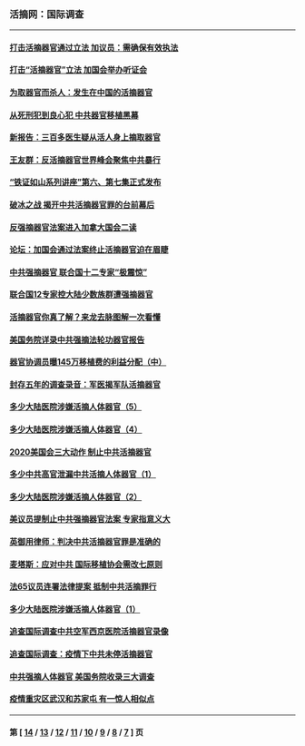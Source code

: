 ### 活摘网：国际调查
---
#### [打击活摘器官通过立法 加议员：需确保有效执法](../../pages/nf5947/n13886356.md?03110430) 
#### [打击“活摘器官”立法 加国会举办听证会](../../pages/nf5947/n13869362.md?03110430) 
#### [为取器官而杀人：发生在中国的活摘器官](../../pages/nf5947/n13794731.md?03110430) 
#### [从死刑犯到良心犯 中共器官移植黑幕](../../pages/nf5947/n13764669.md?03110430) 
#### [新报告：三百多医生疑从活人身上摘取器官](../../pages/nf5947/n13703044.md?03110430) 
#### [王友群：反活摘器官世界峰会聚焦中共暴行](../../pages/nf5947/n13250738.md?03110430) 
#### [“铁证如山系列讲座”第六、第七集正式发布](../../pages/nf5947/n13106287.md?03110430) 
#### [破冰之战 揭开中共活摘器官罪的台前幕后](../../pages/nf5947/n13082457.md?03110430) 
#### [反强摘器官法案进入加拿大国会二读](../../pages/nf5947/n13033450.md?03110430) 
#### [论坛：加国会通过法案终止活摘器官迫在眉睫](../../pages/nf5947/n13029839.md?03110430) 
#### [中共强摘器官 联合国十二专家“极震惊”](../../pages/nf5947/n13024313.md?03110430) 
#### [联合国12专家控大陆少数族群遭强摘器官](../../pages/nf5947/n13023877.md?03110430) 
#### [活摘器官你真了解？来龙去脉图解一次看懂](../../pages/nf5947/n13013820.md?03110430) 
#### [美国务院详录中共强摘法轮功器官报告](../../pages/nf5947/n12944519.md?03110430) 
#### [器官协调员曝145万移植费的利益分配（中）](../../pages/nf5947/n12894547.md?03110430) 
#### [封存五年的调查录音：军医揭军队活摘器官](../../pages/nf5947/n12798692.md?03110430) 
#### [多少大陆医院涉嫌活摘人体器官（5）](../../pages/nf5947/n12768383.md?03110430) 
#### [多少大陆医院涉嫌活摘人体器官（4）](../../pages/nf5947/n12664434.md?03110430) 
#### [2020美国会三大动作 制止中共活摘器官](../../pages/nf5947/n12682004.md?03110430) 
#### [多少中共高官泄漏中共活摘人体器官（1）](../../pages/nf5947/n12671234.md?03110430) 
#### [多少大陆医院涉嫌活摘人体器官（2）](../../pages/nf5947/n12655589.md?03110430) 
#### [美议员提制止中共强摘器官法案 专家指意义大](../../pages/nf5947/n12630561.md?03110430) 
#### [英御用律师：判决中共活摘器官罪是准确的](../../pages/nf5947/n12580740.md?03110430) 
#### [麦塔斯：应对中共 国际移植协会需改七原则](../../pages/nf5947/n12514711.md?03110430) 
#### [法65议员连署法律提案 抵制中共活摘罪行](../../pages/nf5947/n12437047.md?03110430) 
#### [多少大陆医院涉嫌活摘人体器官（1）](../../pages/nf5947/n12414284.md?03110430) 
#### [追查国际调查中共空军西京医院活摘器官录像](../../pages/nf5947/n12348837.md?03110430) 
#### [追查国际调查：疫情下中共未停活摘器官](../../pages/nf5947/n12273415.md?03110430) 
#### [中共强摘人体器官 美国务院收录三大调查](../../pages/nf5947/n12181488.md?03110430) 
#### [疫情重灾区武汉和苏家屯 有一惊人相似点](../../pages/nf5947/n12150824.md?03110430) 

---
#### 第 [ [14](./14.md?03110430) / [13](./13.md?03110430) / [12](./12.md?03110430) / [11](./11.md?03110430) / [10](./10.md?03110430) / [9](./9.md?03110430) / [8](./8.md?03110430) / [7](./7.md?03110430) ] 页
